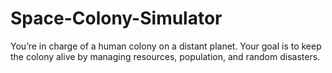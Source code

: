 # Space-Colony-Simulator
You’re in charge of a human colony on a distant planet. Your goal is to keep the colony alive by managing resources, population, and random disasters.
